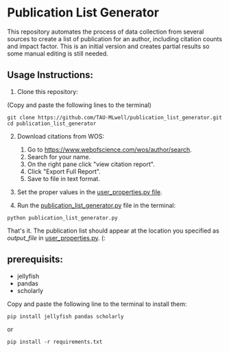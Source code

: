 # Publication List Generator

This repository automates the process of data collection from several sources to create a list of publication for an author, including citation counts and impact factor. This is an initial version and creates partial results so some manual editing is still needed.

## Usage Instructions:

1. Clone this repository:

(Copy and paste the following lines to the terminal)

```terminal
git clone https://github.com/TAU-MLwell/publication_list_generator.git
cd publication_list_generator
```

2. Download citations from WOS:

   1. Go to https://www.webofscience.com/wos/author/search.
   2. Search for your name.
   3. On the right pane click "view citation report".
   4. Click "Export Full Report".
   5. Save to file in text format.

3. Set the proper values in the [user_properties.py file](utils/user_properties.py).

4. Run the [publication_list_generator.py](publication_list_generator.py) file in the terminal:

```
python publication_list_generator.py
```

That's it. The publication list should appear at the location you specified as _output_file_ in [user_properties.py](utils/user_properties.py). (:

## prerequisits:

- jellyfish
- pandas
- scholarly

Copy and paste the following line to the terminal to install them:

```
pip install jellyfish pandas scholarly
```

or

```
pip install -r requirements.txt
```
